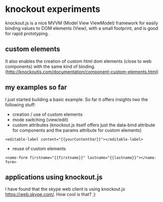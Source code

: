 # knockout experiments

knockout.js is a nice MVVM (Model View ViewModel) framework for easily binding values to DOM elements (View), with a small footprint, and is good for rapid prototyping.

## custom elements

It also enables the creation of custom html dom elements (close to web components) with the same kind of binding.
(http://knockoutjs.com/documentation/component-custom-elements.html)

## my examples so far

I just started building a basic example. So far it offers insights two the following stuff:

* creation / use of custom elements
* mode switching (view/edit)
* custom attributes (knockout.js itself offers just the data-bind attribute for components and the params attribute for custom elements)

```
<editable-label content="{{yourContentVar}}"></editable-label>
```

* reuse of custom elements

```
<name-form firstname="{{firstname}}" lastname="{{lastname}}"></name-form>
```


## applications using knockout.js

I have found that the skype web client is using knockout.js https://web.skype.com/. How cool is that? ;)
